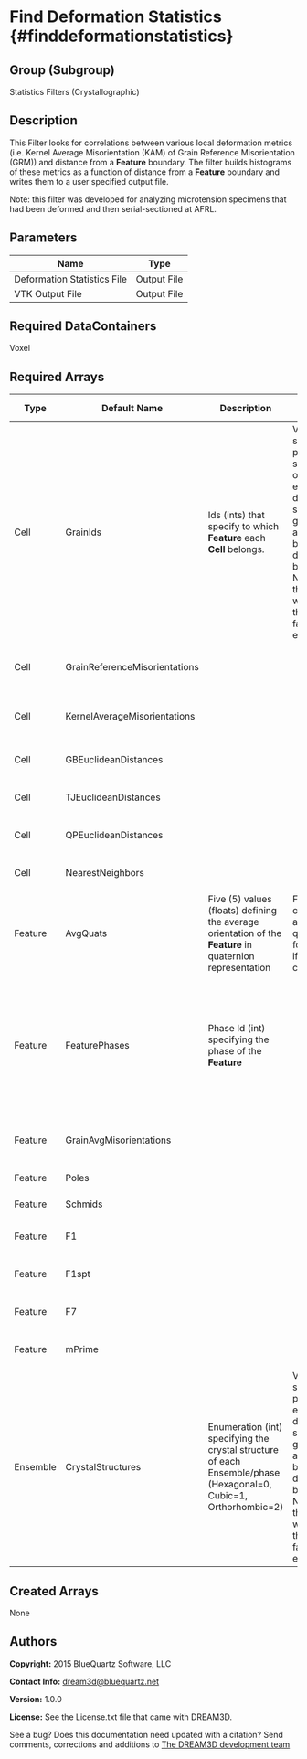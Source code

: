 Find Deformation Statistics {#finddeformationstatistics}
======

## Group (Subgroup) ##
Statistics Filters (Crystallographic)

## Description ##
This Filter looks for correlations between various local deformation metrics (i.e. Kernel Average Misorientation (KAM) of Grain Reference Misorientation (GRM)) and distance from a **Feature** boundary.  The filter builds histograms of these metrics as a function of distance from a **Feature** boundary and writes them to a user specified output file.  

Note: this filter was developed for analyzing microtension specimens that had been deformed and then serial-sectioned at AFRL.

## Parameters ##

| Name | Type |
|------|------|
| Deformation Statistics File | Output File |
| VTK Output File | Output File |

## Required DataContainers ##
Voxel

## Required Arrays ##

| Type | Default Name | Description | Comment | Filters Known to Create Data |
|------|--------------|-------------|---------|-----|
| Cell | GrainIds | Ids (ints) that specify to which **Feature** each **Cell** belongs. | Values should be present from segmentation of experimental data or synthetic generation and cannot be determined by this filter. Not having these values will result in the filter to fail/not execute. | Segment Features (Misorientation, C-Axis Misorientation, Scalar) (Reconstruction), Read Dx File (IO), Read Ph File (IO), Pack Primary Phases (SyntheticBuilding), Insert Precipitate Phases (SyntheticBuilding), Establish Matrix Phase (SyntheticBuilding) |
| Cell | GrainReferenceMisorientations |  |  | Find Feature Reference Misorientations (Statistics) |
| Cell | KernelAverageMisorientations |  |  | Find Kernel Average Misorientations (Statistics) |
| Cell | GBEuclideanDistances |  |  | Find Euclidean Distance Map (Statistics) |
| Cell | TJEuclideanDistances |  |  | Find Euclidean Distance Map (Statistics) |
| Cell | QPEuclideanDistances |  |  | Find Euclidean Distance Map (Statistics) |
| Cell | NearestNeighbors |  |  | Find Euclidean Distance Map (Statistics) |
| Feature | AvgQuats | Five (5) values (floats) defining the average orientation of the **Feature** in quaternion representation | Filter will calculate average quaternions for **Features** if not already calculated. | Find Feature Average Orientations (Statistics) |
| Feature | FeaturePhases | Phase Id (int) specifying the phase of the **Feature**| | Find Feature Phases (Generic), Read Feature Info File (IO), Pack Primary Phases (SyntheticBuilding), Insert Precipitate Phases (SyntheticBuilding), Establish Matrix Phase (SyntheticBuilding) |
| Feature | GrainAvgMisorientations |  |  | Find Feature Reference Misorientations (Statistics) |
| Feature | Poles |  |  | Find Schmid Factors (Statistics) |
| Feature | Schmids |  |  | Find Schmid Factors (Statistics) |
| Feature | F1 |  |  | Find Slip Neighbor Transmission Metrics (Statistics) |
| Feature | F1spt |  |  | Find Slip Neighbor Transmission Metrics (Statistics) |
| Feature | F7 |  |  | Find Slip Neighbor Transmission Metrics (Statistics) |
| Feature | mPrime |  |  | Find Slip Neighbor Transmission Metrics (Statistics) |
| Ensemble | CrystalStructures | Enumeration (int) specifying the crystal structure of each Ensemble/phase (Hexagonal=0, Cubic=1, Orthorhombic=2) | Values should be present from experimental data or synthetic generation and cannot be determined by this filter. Not having these values will result in the filter to fail/not execute. | Read H5Ebsd File (IO), Read Ensemble Info File (IO), Initialize Synthetic Volume (SyntheticBuilding) |

## Created Arrays ##
None

## Authors ##


**Copyright:** 2015 BlueQuartz Software, LLC

**Contact Info:** dream3d@bluequartz.net

**Version:** 1.0.0

**License:**  See the License.txt file that came with DREAM3D.




See a bug? Does this documentation need updated with a citation? Send comments, corrections and additions to [The DREAM3D development team](mailto:dream3d@bluequartz.net?subject=Documentation%20Correction)

